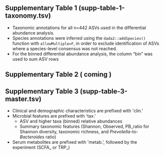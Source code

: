 ## Supplementary Table 1 (supp-table-1-taxonomy.tsv)
* Taxonomic annotations for all n=442 ASVs used in the differential abundance analysis. 
* Species annotations were inferred using the `dada2::addSpecies()` function with `allowMultiple=F`, in order to exclude identification of ASVs where a species-level consensus was not reached. 
* For the binned differential abundance analysis, the column “bin” was used to sum ASV rows

## Supplementary Table 2 ( coming )

## Supplementary Table 3 (supp-table-3-master.tsv)
* Clinical and demographic characteristics are prefixed with 'clin.'
* Microbial features are prefixed with 'tax.'
    * ASV and higher taxa (binned) relative abundances
    * Summary taxonomic features (Shannon, Observed, PB_ratio for Shannon diversity, taxonomic richness, and _Prevotella_-to-_Bacteroides_ ratio)
* Serum metabolites are prefixed with 'metab.', followed by the experiment (SCFA_ or TRP_)

